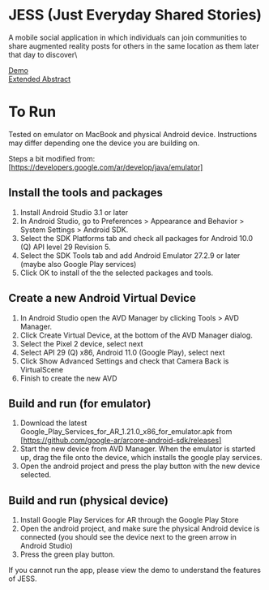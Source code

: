 # JESS (Just Everyday Shared Stories)
A mobile social application in which individuals can join communities to share augmented reality posts
for others in the same location as them later that day to discover\

[Demo](https://youtu.be/XE9P_pGIN6w) \
[Extended Abstract](docs/abstract.pdf)

# To Run

Tested on emulator on MacBook and physical Android device. Instructions may differ depending one the device you are building on.

Steps a bit modified from: [https://developers.google.com/ar/develop/java/emulator]
## Install the tools and packages 

1. Install Android Studio 3.1 or later
2. In Android Studio, go to Preferences > Appearance and Behavior > System Settings > Android SDK.
3. Select the SDK Platforms tab and check all packages for Android 10.0 (Q) API level 29 Revision 5.
4. Select the SDK Tools tab and add Android Emulator 27.2.9 or later (maybe also Google Play services)
5. Click OK to install of the the selected packages and tools.

## Create a new Android Virtual Device

1. In Android Studio open the AVD Manager by clicking Tools > AVD Manager.
2. Click Create Virtual Device, at the bottom of the AVD Manager dialog.
3. Select the Pixel 2 device, select next
4. Select API 29 (Q) x86, Android 11.0 (Google Play), select next
5. Click Show Advanced Settings and check that Camera Back is VirtualScene
6. Finish to create the new AVD

## Build and run (for emulator)

1. Download the latest Google_Play_Services_for_AR_1.21.0_x86_for_emulator.apk from [https://github.com/google-ar/arcore-android-sdk/releases]
2. Start the new device from AVD Manager. When the emulator is started up, drag the file onto the device, which installs the google play services.
3. Open the android project and press the play button with the new device selected.

## Build and run (physical device)
1. Install Google Play Services for AR through the Google Play Store
2. Open the android project, and make sure the physical Android device is connected (you should see the device next to the green arrow in Android Studio)
3. Press the green play button.

If you cannot run the app, please view the demo to understand the features of JESS.


